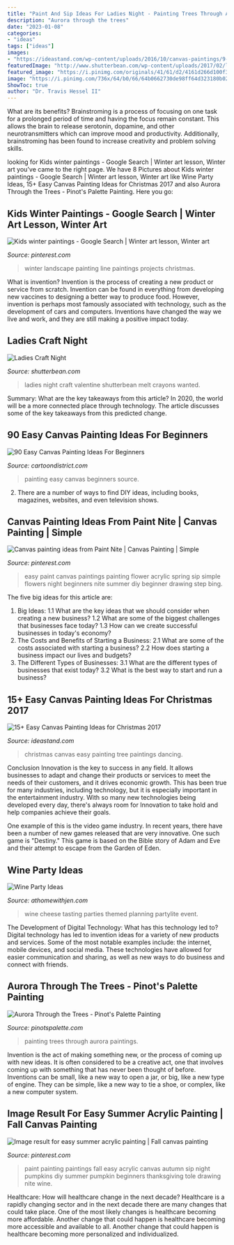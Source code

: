 ```yaml
---
title: "Paint And Sip Ideas For Ladies Night - Painting Trees Through Aurora Paintings"
description: "Aurora through the trees"
date: "2023-01-08"
categories:
- "ideas"
tags: ["ideas"]
images:
- "https://ideastand.com/wp-content/uploads/2016/10/canvas-paintings/9-canvas-paintings-for-christmas.jpg"
featuredImage: "http://www.shutterbean.com/wp-content/uploads/2017/02/ladiescraftnightvalentines-5.jpg"
featured_image: "https://i.pinimg.com/originals/41/61/d2/4161d266d100f3879de3020d40307b22.jpg"
image: "https://i.pinimg.com/736x/64/b0/66/64b0662730de98ff64d323180b025720--easy-paintings-spring-canvas-ideas.jpg?b=t"
ShowToc: true
author: "Dr. Travis Hessel II"
---
```



What are its benefits?
Brainstroming is a process of focusing on one task for a prolonged period of time and having the focus remain constant. This allows the brain to release serotonin, dopamine, and other neurotransmitters which can improve mood and productivity. Additionally, brainstroming has been found to increase creativity and problem solving skills.

	

		
looking for Kids winter paintings - Google Search | Winter art lesson, Winter art you've came to the right page. We have 8 Pictures about Kids winter paintings - Google Search | Winter art lesson, Winter art like Wine Party Ideas, 15+ Easy Canvas Painting Ideas for Christmas 2017 and also Aurora Through the Trees - Pinot&#039;s Palette Painting. Here you go:
		
    
## Kids Winter Paintings - Google Search | Winter Art Lesson, Winter Art

<img loading=lazy src="https://i.pinimg.com/originals/41/61/d2/4161d266d100f3879de3020d40307b22.jpg" onerror="this.onerror=null;this.src='https://tse1.mm.bing.net/th?id=OIP.TaHfWAHTWWlKnh105qO0MAAAAA&amp;pid=15.1';" alt="Kids winter paintings - Google Search | Winter art lesson, Winter art">

_Source: pinterest.com_

>winter landscape painting line paintings projects christmas. 

	

What is invention?
Invention is the process of creating a new product or service from scratch. Invention can be found in everything from developing new vaccines to designing a better way to produce food. However, invention is perhaps most famously associated with technology, such as the development of cars and computers. Inventions have changed the way we live and work, and they are still making a positive impact today.

    
## Ladies Craft Night

<img loading=lazy src="http://www.shutterbean.com/wp-content/uploads/2017/02/ladiescraftnightvalentines-5.jpg" onerror="this.onerror=null;this.src='https://tse2.mm.bing.net/th?id=OIP.bMeBgdA_lZbFXBgEknd8pAHaLH&amp;pid=15.1';" alt="Ladies Craft Night">

_Source: shutterbean.com_

>ladies night craft valentine shutterbean melt crayons wanted. 

	

Summary: What are the key takeaways from this article?
In 2020, the world will be a more connected place through technology. The article discusses some of the key takeaways from this predicted change.

    
## 90 Easy Canvas Painting Ideas For Beginners

<img loading=lazy src="http://www.cartoondistrict.com/wp-content/uploads/2017/06/Easy-Canvas-Painting-Ideas-For-Beginners0211.jpg" onerror="this.onerror=null;this.src='https://tse3.mm.bing.net/th?id=OIP.EwHu0Wf9bo1yvCvjgRnCQwHaJe&amp;pid=15.1';" alt="90 Easy Canvas Painting Ideas For Beginners">

_Source: cartoondistrict.com_

>painting easy canvas beginners source. 

	

2. There are a number of ways to find DIY ideas, including books, magazines, websites, and even television shows.

    
## Canvas Painting Ideas From Paint Nite | Canvas Painting | Simple

<img loading=lazy src="https://i.pinimg.com/736x/64/b0/66/64b0662730de98ff64d323180b025720--easy-paintings-spring-canvas-ideas.jpg?b=t" onerror="this.onerror=null;this.src='https://tse4.mm.bing.net/th?id=OIP.6or_iPV33PBuFLCqvdciNgHaNJ&amp;pid=15.1';" alt="Canvas painting ideas from Paint Nite | Canvas Painting | Simple">

_Source: pinterest.com_

>easy paint canvas paintings painting flower acrylic spring sip simple flowers night beginners nite summer diy beginner drawing step bing. 

	

The five big ideas for this article are:
1. Big Ideas: 
1.1 What are the key ideas that we should consider when creating a new business? 
1.2 What are some of the biggest challenges that businesses face today? 
1.3 How can we create successful businesses in today's economy? 
2. The Costs and Benefits of Starting a Business: 
2.1 What are some of the costs associated with starting a business? 
2.2 How does starting a business impact our lives and budgets? 
3. The Different Types of Businesses: 
3.1 What are the different types of businesses that exist today? 
3.2 What is the best way to start and run a business?

    
## 15+ Easy Canvas Painting Ideas For Christmas 2017

<img loading=lazy src="https://ideastand.com/wp-content/uploads/2016/10/canvas-paintings/9-canvas-paintings-for-christmas.jpg" onerror="this.onerror=null;this.src='https://tse3.mm.bing.net/th?id=OIP.uSiBswElnbKPipNR7xydTAHaPU&amp;pid=15.1';" alt="15+ Easy Canvas Painting Ideas for Christmas 2017">

_Source: ideastand.com_

>christmas canvas easy painting tree paintings dancing. 

	

Conclusion
Innovation is the key to success in any field. It allows businesses to adapt and change their products or services to meet the needs of their customers, and it drives economic growth.
This has been true for many industries, including technology, but it is especially important in the entertainment industry. With so many new technologies being developed every day, there's always room for Innovation to take hold and help companies achieve their goals.

One example of this is the video game industry. In recent years, there have been a number of new games released that are very innovative. One such game is "Destiny." This game is based on the Bible story of Adam and Eve and their attempt to escape from the Garden of Eden.

    
## Wine Party Ideas

<img loading=lazy src="https://athomewithjen.com/wp-content/uploads/2014/03/pintrest-wine-party.jpg" onerror="this.onerror=null;this.src='https://tse4.mm.bing.net/th?id=OIP.8RyHluZTrYId_96Fj3T3GwHaKA&amp;pid=15.1';" alt="Wine Party Ideas">

_Source: athomewithjen.com_

>wine cheese tasting parties themed planning partylite event. 

	

The Development of Digital Technology: What has this technology led to?
Digital technology has led to invention ideas for a variety of new products and services. Some of the most notable examples include: the internet, mobile devices, and social media. These technologies have allowed for easier communication and sharing, as well as new ways to do business and connect with friends.

    
## Aurora Through The Trees - Pinot&#039;s Palette Painting

<img loading=lazy src="https://paintings.pinotspalette.com/aurora-through-the-trees.jpg?v=10014959" onerror="this.onerror=null;this.src='https://tse1.mm.bing.net/th?id=OIP.W9QXOCOr4J3Pv0Q5C-b5CwHaJg&amp;pid=15.1';" alt="Aurora Through the Trees - Pinot&#039;s Palette Painting">

_Source: pinotspalette.com_

>painting trees through aurora paintings. 

	

Invention is the act of making something new, or the process of coming up with new ideas. It is often considered to be a creative act, one that involves coming up with something that has never been thought of before. Inventions can be small, like a new way to open a jar, or big, like a new type of engine. They can be simple, like a new way to tie a shoe, or complex, like a new computer system.

    
## Image Result For Easy Summer Acrylic Painting | Fall Canvas Painting

<img loading=lazy src="https://i.pinimg.com/736x/bb/1e/f7/bb1ef732f00a609ef09009b8cf24dfc6.jpg" onerror="this.onerror=null;this.src='https://tse2.mm.bing.net/th?id=OIP.CusGfJwOT_6x0MYr2SOd1AAAAA&amp;pid=15.1';" alt="Image result for easy summer acrylic painting | Fall canvas painting">

_Source: pinterest.com_

>paint painting paintings fall easy acrylic canvas autumn sip night pumpkins diy summer pumpkin beginners thanksgiving tole drawing nite wine. 

	

Healthcare: How will healthcare change in the next decade?
Healthcare is a rapidly changing sector and in the next decade there are many changes that could take place. One of the most likely changes is healthcare becoming more affordable. Another change that could happen is healthcare becoming more accessible and available to all. Another change that could happen is healthcare becoming more personalized and individualized.

